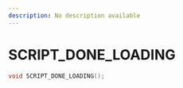 ```yaml
---
description: No description available 
---
```


# SCRIPT_DONE_LOADING

```cpp
void SCRIPT_DONE_LOADING();
```